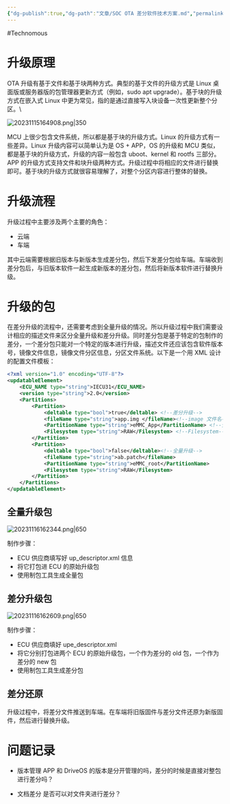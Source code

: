```yaml
---
{"dg-publish":true,"dg-path":"文章/SOC OTA 差分软件技术方案.md","permalink":"/文章/SOC OTA 差分软件技术方案/","dgEnableSearch":"true","created":"2023-11-13T11:27:44.120+08:00","updated":"2023-11-20T16:42:24.561+08:00"}
---
```


#Technomous 

# 升级原理
OTA 升级有基于文件和基于块两种方式。典型的基于文件的升级方式是 Linux 桌面版或服务器版的包管理器更新方式（例如，sudo apt upgrade）。基于块的升级方式在嵌入式 Linux 中更为常见，指的是通过直接写入块设备一次性更新整个分区。\

![20231115164908.png|350](/img/user/0.Asset/resource/20231115164908.png)

MCU 上很少包含文件系统，所以都是基于块的升级方式。Linux 的升级方式有一些差异。Linux 升级内容可以简单认为是 OS + APP，OS 的升级和 MCU 类似，都是基于块的升级方式，升级的内容一般包含 uboot、kernel 和 rootfs 三部分。APP 的升级方式支持文件和块升级两种方式。升级过程中将相应的文件进行替换即可。基于块的升级方式就很容易理解了，对整个分区内容进行整体的替换。

# 升级流程
升级过程中主要涉及两个主要的角色：

- 云端
- 车端

其中云端需要根据旧版本与新版本生成差分包，然后下发差分包给车端。车端收到差分包后，与旧版本软件一起生成新版本的差分包，然后将新版本软件进行替换升级。

# 升级的包
在差分升级的流程中，还需要考虑到全量升级的情况。所以升级过程中我们需要设计相应的描述文件来区分全量升级和差分升级。同时差分包是基于特定的包制作的差分，一个差分包只能对一个特定的版本进行升级，描述文件还应该包含软件版本号，镜像文件信息，镜像文件分区信息，分区文件系统。以下是一个用 XML 设计的配置文件模板：

``` xml
<?xml version="1.0" encoding="UTF-8"?>
<updatableElement>
	<ECU_NAME type="string">IECU31</ECU_NAME>
	<version type="string">2.0</version> 
	<Partitions>
		<Partition>
			<deltable type="bool">true</deltable> <!--差分升级-->
			<fileName type="string">app.img </fileName><!--image 文件名-->
			<PartitionName type="string">eMMC_App</PartitionName> <!--分区名-->
			<Filesystem type="string">RAW</Filesystem> <!--Filesystem-->
		</Partition>
		<Partition>
			<deltable type="bool">false</deltable><!--全量升级-->
			<fileName type="string">ab.patch</fileName>
			<PartitionName type="string">eMMC_root</PartitionName>
			<Filesystem type="string">RAW</Filesystem> 
		</Partition>
	</Partitions>
</updatableElement>
```

## 全量升级包
![20231116162344.png|650](/img/user/0.Asset/resource/20231116162344.png)

制作步骤：
- ECU 供应商填写好 up_descriptor.xml 信息
- 将它打包进 ECU 的原始升级包
- 使用制包工具生成全量包

## 差分升级包

![20231116162609.png|650](/img/user/0.Asset/resource/20231116162609.png)

制作步骤：
- ECU 供应商填好 upe_descriptor.xml
- 将它分别打包进两个 ECU 的原始升级包，一个作为差分的 old 包，一个作为差分的 new 包
- 使用制包工具生成差分包
## 差分还原
升级过程中，将差分文件推送到车端。在车端将旧版固件与差分文件还原为新版固件，然后进行替换升级。

# 问题记录

- 版本管理
APP 和 DriveOS 的版本是分开管理的吗，差分的时候是直接对整包进行差分吗？

- 文档差分
是否可以对文件夹进行差分？

